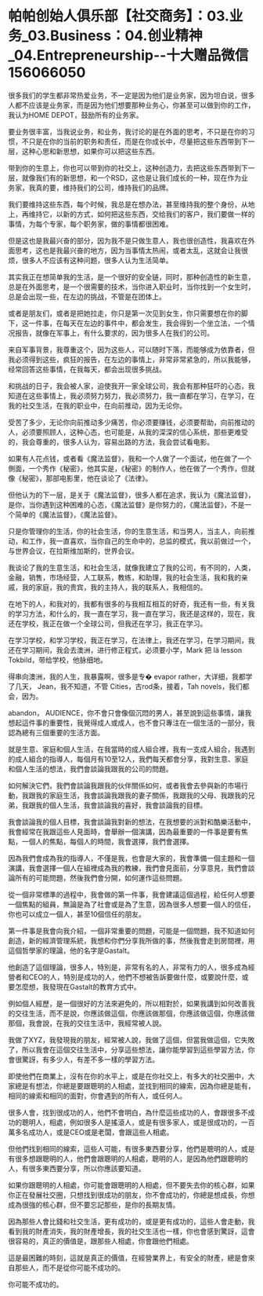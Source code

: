 # 帕帕创始人俱乐部【社交商务】：03.业务_03.Business：04.创业精神_04.Entrepreneurship--十大赠品微信156066050

很多我们的学生都非常热爱业务，不一定是因为他们是业务家，因为坦白说，很多人都不应该是业务家，而是因为他们想要那种业务心，你甚至可以做到你的工作，我认为HOME DEPOT，鼓励所有的业务家。

要业务很丰富，当我说业务，和业务，我讨论的是在外面的思考，不只是在你的习惯，不只是在你的当前的职务和责任，而是在你成长中，尽量把这些东西带到下一层，这种心思和新思想，如果你可以把这些东西。

带到你的生意上，你也可以带到你的社交上，这种创造力，去把这些东西带到下一层，就像我们有的新思想，和一个RSD，这也是让我们成长的一种，现在作为业务家，我真的要，维持我们的公司，维持我们的品牌。

我们要维持这些东西，每个时候，我总是在想办法，甚至维持我的整个身份，从地上，再维持它，以新的方式，如何把这些东西，交给我们的客户，我们要做一样的事情，为每个专家，每个职务家，做的事情都很困难。

但是这也是我最兴奋的部分，因为我不是只做生意人，我也很创造性，我喜欢在外面思考，这也是我最兴奋的地方，因为当事情太热闹，或者太乱，这就会让我很烦，很多人不应该有这种问题，很多人认为生活简单。

其实我正在想简单我的生活，是一个很好的安全链，同时，那种创造性的新生意，总是在外面思考，是一个很需要的技术，当你进入职业时，当你找到一个女生时，总是会出现一些，在左边的挑战，不管是在团体上。

或者是朋友们，或者是把她拉走，你只是第一次见到女生，你只需要想在你的脚下，这一件事，在每天在左边的事件中，都会发生，我会得到一个坐立法，一个情况报告，就像在军事上，有什么要求的，因为很多人在我们的公司。

来自军事背景，我尊重这个，因为这些人，可以随时下落，而能够成为依靠者，但我必须得到这些，疯狂的报告，在左边的事情上，非常非常紧急的，所以我能够，经常回答这些事情，在我每天，都会出现很多挑战。

和挑战的日子，我会被人家，迫使我开一家全球公司，我会有那种狂吓的心态，我知道在这些事情上，我必须努力努力，我必须努力，我一直都在学习，在学习，在我的社交生活，在我的职业中，在向前推动，因为无论你。

受苦了多少，无论你向前推动多少痛苦，你必须要赚钱，必须要帮助，向前推动的人，必须要照顾人，这种心态，也可能是，从我的深深的信心系统，那些更难受的，我会尊重的，很多人认为，容易出路的方法，我会尝试看电影。

如果有人花点钱，或者看《魔法监督》，我和一个人做了一个面试，他在做了一个側面，一个秀作《秘密》，他其实是，《秘密》的制作人，他在做了一个秀作，但就像《秘密》，那部电影里，他在谈论了《法律》。

但他认为的下一层，是关于《魔法监督》，很多人都在追求，我认为《魔法监督》，是你，当你遇到这种困难的心态，《魔法监督》是你努力的，《魔法监督》，不是一个简单的《魔法监督》，《魔法监督》。

只是你管理你的生活，你的社会生活，你的生意生活，和当男人，当主人，向前推动，和工作，我一直喜欢，当你自己的生命中的，总监的模式，我以前做过一个，与世界会议，在拉斯维加斯的，世界会议。

我谈论了我的生意生活，和社会生活，就像我建立了我的公司，有不同的，人类，金融，销售，市场经营，人工联系，教练，和助理，我的社会生活，我和我的亲戚，我的家庭，我的贵宾，我的主持人，我的联系人，我相信的。

在地下的人，和我对的，我都有很多的与我相互相互的好奇，我还有一些，有关我的学习方法，和什么的，我一直在学习，我一直在学习，我还是这样的，现在，我还在学校，我正在做一个全球公司，但我还在学习，我正在学习。

在学习学校，和学习学校，我正在学习，在法律上，我还在学习，在学习期间，我还在学习期间，我会去澳洲，进行修正程式，必须要小学，Mark 把 lä lesson Tokbild，带给学校，他脉细地。

得串向澳洲，我的人生，我暴露啊，很多是专� evapor rather，大详细，我都学了几天， Jean，我不知道，不管 Cities，古rod条，接着，Tah novels，我们都会，因为。

 abandon， AUDIENCE，你不會只會像個沉悶的男人，甚至說到這些事情，讓我想起這件事的重要性，我覺得成人或成人，也不會只專注在一個生活的一部分，我認為總有三個重要的生活方面。

就是生意、家庭和個人生活，在我當時的成人組合裡，我有一支成人組合，我遇到的成人組合的指導人，每個月有10至12人，我們每天都會分享，我對生意、家庭和個人生活的想法，我們會談論我跟我的公司的問題。

如何解決它們，我們會談論我跟我的伙伴關係如何，或者我會去參與新的市場行動，我跟我的家庭生活，我會談論我跟我的妻子關係，我跟我的父母、我跟我的兄弟，我跟我的個人生活，我會談論我的喜好，我會談論我的目標。

我會談論我的個人目標，我會談論我對新的想法，在我想要的派對和酷樂活動中，我會經常在我跟這些人見面時，會舉辦一個演講，因為最重要的一件事是要有焦點，一個人的焦點，每個人的時間，我會選擇，我們會選擇。

因為我們會成為我的指導人，不僅是我，也會是大家的，我會準備一個主題和一個演講，我會選擇一個人在組裡成為我的教練，我們會見面前，分享意見，我們會談論所有的可能問題，然後我們會分開，如何運作這些問題。

從一個非常標準的過程中，我會做的第一件事，我會建議這個過程，給任何人想要一個焦點的組員，無論是為了社會或是為了生意，因為很多人想要一個人的信任，你也可以成立一個人，甚至10個信任的朋友。

第一件事是我會向我介紹，一個非常重要的問題，可能是一個問題，我不知道如何創造，新的經濟管理系統，我想和你們分享我所做的事，然後我會走到房間裡，用這個哲學家的理論，他的名字是Gastalt。

他創造了這個理論，很多人，特別是，非常有名的人，非常有力的人，很多成為經營者和CEO的人，特別是成功的人，他們不想被告訴要做什麼，或要說什麼，或要怎麼想，我發現在Gastalt的教育方式中。

例如個人經歷，是一個很好的方法來避免的，所以相對於，如果我講到如何改善我的交往生活，而不是說，你應該做這個，你應該做那個，你應該做這個，你應該做那個，我會說，在我的交往生活中，我經常被人說。

我做了XYZ，我發現我的朋友，經常被人說，我做了這個，但當我做這個，它失敗了，所以我會在這個交往生活中，分享這些想法，讓你能學習到這些學習方法，你會很驚訝，有多少人，有差不多一樣的學習方法。

即使他們在商業上，沒有在你的水平上，或是在你社交上，有多大的社交圈中，大家總是有想法，你總是要跟聰明的人相處，並找到相同的線索，因為你總是能有，相同的線索和相同的面對，你會遇到的所有人，或任何人。

很多人會，找到很成功的人，他們不會明白，為什麼這些成功的人，會跟很多不成功的聰明人，相處，例如很多人是搖滾人，或是有很多家人，或是很成功的，一百萬多名成功人，或是CEO或是老闆，會跟這些人相處。

但他們找到相同的線索，這些人可能，有很多東西要分享，他們是聰明的人，或是有很多想跟聰明的人，他們會跟聰明的人相處，聰明的人，是因為他們跟聰明的人，有很多東西要分享，所以你應該要知道。

如果你跟聰明的人相處，你可能會跟聰明的人相處，但不要失去你的核心群，如果你正在發展社交圈，只想找到很成功的朋友，你不會成功的，你總是想成長，你想成為很強的核心群，但不要忘記那些，是你的長期友情。

因為那些人會比錢和社交生活，更有成功的，或是更有成功的，這些人會走動，我看到我的財產消失，我的財產增長，我的社交生活也一樣，你也會感到驚訝，這會很容易的，真正的價值是，跟那些人相處，你會跟他們相處。

這是最困難的時刻，這就是真正的價值，在經營業界上，有安全的財產，總是會來自那些人，而不是從你可能不成功的。

你可能不成功的。
